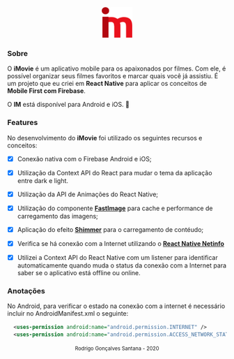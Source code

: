 
<div align="center" >
  <img src="./src/assets/logo-im.png" width="70px" height="70">
</div>



### Sobre
O **iMovie** é um aplicativo mobile para os apaixonados por filmes. 
Com ele, é possível organizar seus filmes favoritos e marcar quais você já assistiu. 
É um projeto que eu criei em **React Native** para aplicar os conceitos de **Mobile First com Firebase**.


O **IM** está disponível para Android e iOS. :iphone:


### Features
No desenvolvimento do **iMovie** foi utilizado os seguintes recursos e conceitos:

- [x] Conexão nativa com o Firebase Android e iOS;
- [x] Utilização da Context API do React para mudar o tema da aplicação entre dark e light.
- [x] Utilização da API de Animações do React Native;
- [x] Utilização do componente **[FastImage](https://github.com/DylanVann/react-native-fast-image)** para cache e performance de carregamento das imagens;
- [x] Aplicação do efeito **[Shimmer](https://github.com/tomzaku/react-native-shimmer-placeholder)** para o carregamento de contéudo;
- [x] Verifica se há conexão com a Internet utilizando o **[React Native Netinfo](https://github.com/react-native-community/react-native-netinfo)**  
- [x] Utilizei a Context API do React Native com um listener para identificar automaticamente quando muda o status da conexão com a Internet para saber se o aplicativo está offline ou online.


### Anotações

No Android, para verificar o estado na conexão com a internet é necessário incluir no AndroidManifest.xml o seguinte:

```xml
  <uses-permission android:name="android.permission.INTERNET" />
  <uses-permission android:name="android.permission.ACCESS_NETWORK_STATE" />
```


<div align="center">
  <small>Rodrigo Gonçalves Santana - 2020</small>
</div>